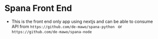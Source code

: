 # Spana Front End
- This is the front end only app using nextjs and can be able to consume API from `https://github.com/de-mawo/spana-python `  or `https://github.com/de-mawo/spana-node  `

